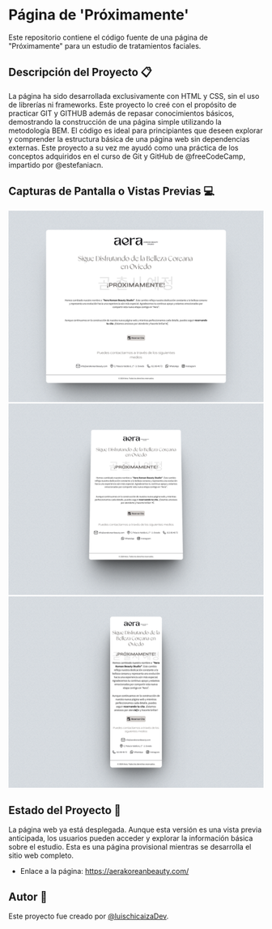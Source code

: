 # Página de 'Próximamente'
Este repositorio contiene el código fuente de una página de "Próximamente" para un estudio de tratamientos faciales. 

## Descripción del Proyecto 📋
La página ha sido desarrollada exclusivamente con HTML y CSS, sin el uso de librerías ni frameworks. Este proyecto lo creé con el propósito de practicar GIT y GITHUB además de repasar conocimientos básicos, demostrando la construcción de una página simple utilizando la metodología BEM. El código es ideal para principiantes que deseen explorar y comprender la estructura básica de una página web sin dependencias externas.
Este proyecto a su vez me ayudó como una práctica de los conceptos adquiridos en el curso de Git y GitHub de @freeCodeCamp, impartido por @estefaniacn.

## Capturas de Pantalla o Vistas Previas 💻
![Screenshot de la página web en ordenador.](img/github/desktop-readme.png)
![Screenshot de la página web en tablet.](img/github/tablet-readme.png)
![Screenshot de la página web en móvil.](img/github/mobile-readme.png)

## Estado del Proyecto 🚀
La página web ya está desplegada. Aunque esta versión es una vista previa anticipada, los usuarios pueden acceder y explorar la información básica sobre el estudio.
Esta es una página provisional mientras se desarrolla el sitio web completo.
- Enlace a la página: https://aerakoreanbeauty.com/

## Autor 🙋
Este proyecto fue creado por <a href="https://github.com/luischicaizaDev">@luischicaizaDev</a>.
